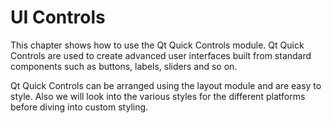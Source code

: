 # UI Controls

This chapter shows how to use the Qt Quick Controls module. Qt Quick Controls are used to create advanced user interfaces built from standard components such as buttons, labels, sliders and so on. 

Qt Quick Controls can be arranged using the layout module and are easy to style. Also we will look into the various styles for the different platforms before diving into custom styling.

